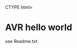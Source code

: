 CTYPE html>
<html>
<head>
<title>AVR</title>
</head>
<body>

<h1>AVR hello world</h1>
<p>see Readme.txt</p>

</body>
</html> 

